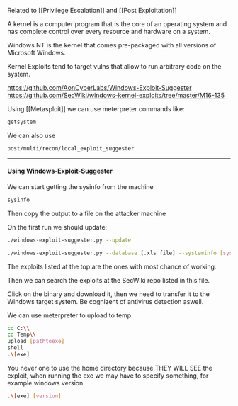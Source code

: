 

Related to [[Privilege Escalation]] and [[Post Exploitation]]

A kernel is a computer program that is the core of an operating system and has complete control over every resource and hardware on a system.

Windows NT is the kernel that comes pre-packaged with all versions of Microsoft Windows.

Kernel Exploits tend to target vulns that allow to run arbitrary code on the system.

https://github.com/AonCyberLabs/Windows-Exploit-Suggester
https://github.com/SecWiki/windows-kernel-exploits/tree/master/M16-135

Using [[Metasploit]] we can use meterpreter commands like:

``` bash
getsystem
```

We can also use

``` bash
post/multi/recon/local_exploit_suggester
```

---

#### Using Windows-Exploit-Suggester

We can start getting the sysinfo from the machine

``` bash
sysinfo
```

Then copy the output to a file on the attacker machine

On the first run we should update:

``` bash
./windows-exploit-suggester.py --update
```

``` bash
./windows-exploit-suggester.py --database [.xls file] --systeminfo [sysinfo_file]
```

The exploits listed at the top are the ones with most chance of working.

Then we can search the exploits at the SecWiki repo listed in this file.

Click on the binary and download it, then we need to transfer it to the Windows target system.
Be cognizent of antivirus detection aswell.

We can use meterpreter to upload to temp

``` bash
cd C:\\
cd Temp\\
upload [pathtoexe]
shell
.\[exe]
```

You never one to use the home directory because THEY WILL SEE the exploit, when running the exe we may have to specify something, for example windows version

``` bash
.\[exe] [version]
```

